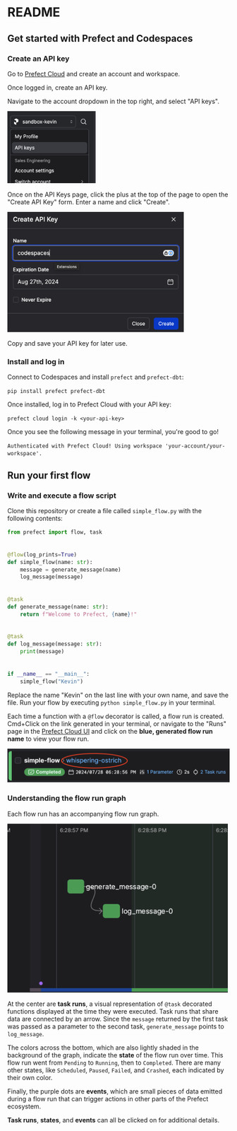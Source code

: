 # README

## Get started with Prefect and Codespaces

### Create an API key

Go to [Prefect Cloud](https://app.prefect.cloud/auth/sign-up) and create an account and workspace.

Once logged in, create an API key.

Navigate to the account dropdown in the top right, and select "API keys".

<img src="images/api-key.png" alt="isolated" width="200"/>

Once on the API Keys page, click the plus at the top of the page to open the "Create API Key" form. Enter a name and click "Create".

<img src="images/key-create.png" alt="isolated" width="400"/>

Copy and save your API key for later use.

### Install and log in

Connect to Codespaces and install `prefect` and `prefect-dbt`:

`pip install prefect prefect-dbt`

Once installed, log in to Prefect Cloud with your API key:

`prefect cloud login -k <your-api-key>`

Once you see the following message in your terminal, you're good to go!

`Authenticated with Prefect Cloud! Using workspace 'your-account/your-workspace'.`

## Run your first flow

### Write and execute a flow script

Clone this repository or create a file called `simple_flow.py` with the following contents:

```python
from prefect import flow, task


@flow(log_prints=True)
def simple_flow(name: str):
    message = generate_message(name)
    log_message(message)


@task
def generate_message(name: str):
    return f"Welcome to Prefect, {name}!"


@task
def log_message(message: str):
    print(message)


if __name__ == "__main__":
    simple_flow("Kevin")
```

Replace the name "Kevin" on the last line with your own name, and save the file.
Run your flow by executing `python simple_flow.py` in your terminal.

Each time a function with a `@flow` decorator is called, a flow run is created.
Cmd+Click on the link generated in your terminal, or navigate to the "Runs" page in the [Prefect Cloud UI](app.prefect.cloud) and click on the **blue, generated flow run name** to view your flow run.

<img src="images/flow-run.png" alt="isolated" width="600"/>

### Understanding the flow run graph

Each flow run has an accompanying flow run graph.

<img src="images/flow-run-graph.png" alt="isolated" width="500"/>

At the center are **task runs**, a visual representation of `@task` decorated functions displayed at the time they were executed.
Task runs that share data are connected by an arrow. Since the `message` returned by the first task was passed as a parameter to the second task, `generate_message` points to `log_message`.

The colors across the bottom, which are also lightly shaded in the background of the graph, indicate the **state** of the flow run over time. This flow run went from `Pending` to `Running`, then to `Completed`. There are many other states, like `Scheduled`, `Paused`, `Failed`, and `Crashed`, each indicated by their own color.

Finally, the purple dots are **events**, which are small pieces of data emitted during a flow run that can trigger actions in other parts of the Prefect ecosystem.

**Task runs**, **states**, and **events** can all be clicked on for additional details.